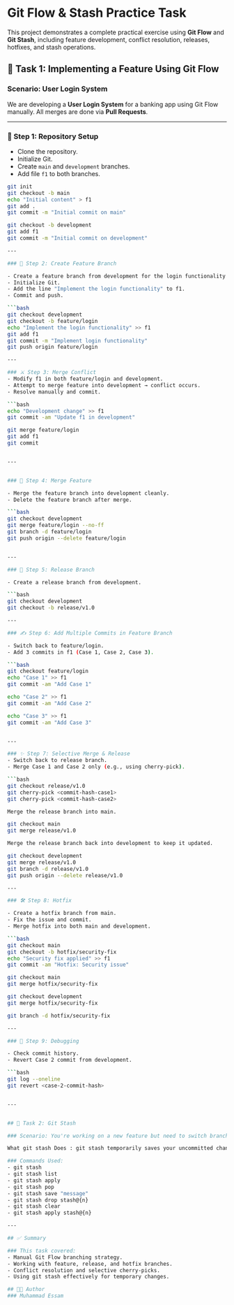 # Git Flow & Stash Practice Task

This project demonstrates a complete practical exercise using **Git Flow** and **Git Stash**, including feature development, conflict resolution, releases, hotfixes, and stash operations.

## 🧭 Task 1: Implementing a Feature Using Git Flow

### Scenario: User Login System

We are developing a **User Login System** for a banking app using Git Flow manually. All merges are done via **Pull Requests**.

---

### 📝 Step 1: Repository Setup

- Clone the repository.
- Initialize Git.
- Create `main` and `development` branches.
- Add file `f1` to both branches.

```bash
git init
git checkout -b main
echo "Initial content" > f1
git add .
git commit -m "Initial commit on main"

git checkout -b development
git add f1
git commit -m "Initial commit on development"

---

### 🌿 Step 2: Create Feature Branch

- Create a feature branch from development for the login functionality.
- Initialize Git.
- Add the line "Implement the login functionality" to f1.
- Commit and push.

```bash
git checkout development
git checkout -b feature/login
echo "Implement the login functionality" >> f1
git add f1
git commit -m "Implement login functionality"
git push origin feature/login

---

### ⚔️ Step 3: Merge Conflict
- Modify f1 in both feature/login and development.
- Attempt to merge feature into development → conflict occurs.
- Resolve manually and commit.

```bash
echo "Development change" >> f1
git commit -am "Update f1 in development"

git merge feature/login
git add f1
git commit


---


### 🔀 Step 4: Merge Feature

- Merge the feature branch into development cleanly.
- Delete the feature branch after merge.

```bash
git checkout development
git merge feature/login --no-ff
git branch -d feature/login
git push origin --delete feature/login


---

### 🚀 Step 5: Release Branch

- Create a release branch from development.

```bash
git checkout development
git checkout -b release/v1.0

---

### ✍️ Step 6: Add Multiple Commits in Feature Branch

- Switch back to feature/login.
- Add 3 commits in f1 (Case 1, Case 2, Case 3).

```bash
git checkout feature/login
echo "Case 1" >> f1
git commit -am "Add Case 1"

echo "Case 2" >> f1
git commit -am "Add Case 2"

echo "Case 3" >> f1
git commit -am "Add Case 3"


---

### ✨ Step 7: Selective Merge & Release
- Switch back to release branch.
- Merge Case 1 and Case 2 only (e.g., using cherry-pick).

```bash
git checkout release/v1.0
git cherry-pick <commit-hash-case1>
git cherry-pick <commit-hash-case2>

Merge the release branch into main.

git checkout main
git merge release/v1.0

Merge the release branch back into development to keep it updated.

git checkout development
git merge release/v1.0
git branch -d release/v1.0
git push origin --delete release/v1.0

---

### 🛠️ Step 8: Hotfix

- Create a hotfix branch from main.
- Fix the issue and commit.
- Merge hotfix into both main and development.

```bash
git checkout main
git checkout -b hotfix/security-fix
echo "Security fix applied" >> f1
git commit -am "Hotfix: Security issue"

git checkout main
git merge hotfix/security-fix

git checkout development
git merge hotfix/security-fix

git branch -d hotfix/security-fix

---

### 🐞 Step 9: Debugging

- Check commit history.
- Revert Case 2 commit from development.

```bash
git log --oneline
git revert <case-2-commit-hash>


---


## 🧭 Task 2: Git Stash

### Scenario: You're working on a new feature but need to switch branches to fix a bug. You haven't committed your changes yet and don't want to lose them.

What git stash Does : git stash temporarily saves your uncommitted changes (both staged and unstaged) and reverts your working directory to a clean state, allowing you to switch branches safely.

### Commands Used:
- git stash
- git stash list
- git stash apply
- git stash pop
- git stash save "message"
- git stash drop stash@{n}
- git stash clear
- git stash apply stash@{n}

---

## ✅ Summary

### This task covered:
- Manual Git Flow branching strategy.
- Working with feature, release, and hotfix branches.
- Conflict resolution and selective cherry-picks.
- Using git stash effectively for temporary changes.

## 🧑‍💻 Author
### Muhammad Essam
